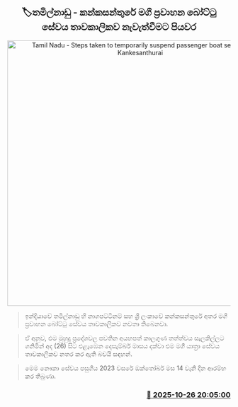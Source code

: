 <p align='center'><b><h2 align='center' title='Tamil Nadu - Steps taken to temporarily suspend passenger boat services in Kankesanthurai'>🏷තමිල්නාඩු - කන්කසන්තුරේ මගී ප්‍රවාහන බෝට්ටු සේවය තාවකාලිකව නැවැත්වීමට පියවර</h2></b></p>
<p align='center'><img src='https://helakuru.sgp1.cdn.digitaloceanspaces.com/esana/images/lib/india-sl-bort.jpg' width='600' alt='Tamil Nadu - Steps taken to temporarily suspend passenger boat services in Kankesanthurai'></p>

> ඉන්දියාවේ තමිල්නාඩු හි නාගපට්ටිනම් සහ ශ්‍රී ලංකාවේ කන්කසන්තුරේ අතර මගී ප්‍රවාහන බෝට්ටු සේවය තාවකාලිකව නවතා තිබෙනවා.

> ඒ අනුව, එම මුහුදු ප්‍රදේශවල පවතින අයහපත් කාලගුණ තත්ත්වය සැලකිල්ලට ගනිමින් අද (26) සිට එළැඹෙන දෙසැම්බර් මාසය දක්වා එම මගී යාත්‍රා සේවය තාවකාලිකව නතර කර ඇති බවයි සඳහන්.

> මෙම නෞකා සේවය පසුගිය 2023 වසරේ ඔක්තෝබර් මස 14 වැනි දින ආරම්භ කර තිබුණා.



<h3 align='right'><a href='https://www.helakuru.lk/esana/p/114800/'>📅 2025-10-26 20:05:00</a></h3>

